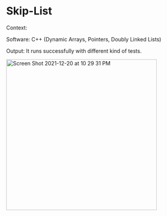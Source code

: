 # Skip-List

Context: 

Software: C++ (Dynamic Arrays, Pointers, Doubly Linked Lists)



Output: It runs successfully with different kind of tests.


<img width="402" alt="Screen Shot 2021-12-20 at 10 29 31 PM" src="https://user-images.githubusercontent.com/76256179/147868850-8c9d51f3-e218-4767-b0a0-95c9c9a439a6.png">
